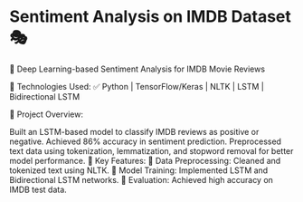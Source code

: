 

# Sentiment Analysis on IMDB Dataset 🎭
🚀 Deep Learning-based Sentiment Analysis for IMDB Movie Reviews

🔹 Technologies Used:
✅ Python | TensorFlow/Keras | NLTK | LSTM | Bidirectional LSTM

🔹 Project Overview:

Built an LSTM-based model to classify IMDB reviews as positive or negative.
Achieved 86% accuracy in sentiment prediction.
Preprocessed text data using tokenization, lemmatization, and stopword removal for better model performance.
🔹 Key Features:
📌 Data Preprocessing: Cleaned and tokenized text using NLTK.
📌 Model Training: Implemented LSTM and Bidirectional LSTM networks.
📌 Evaluation: Achieved high accuracy on IMDB test data.
